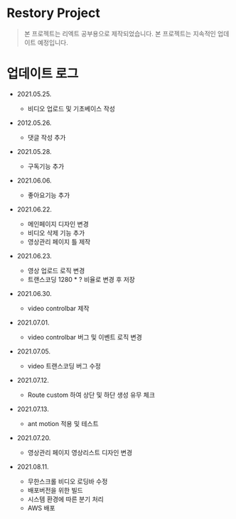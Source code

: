 # Restory Project
>본 프로젝트는 리엑트 공부용으로 제작되었습니다.
>본 프로젝트는 지속적인 업데이트 예정입니다.

# 업데이트 로그
* 2021.05.25. 
  - 비디오 업로드 및 기초베이스 작성

* 2012.05.26.
  - 댓글 작성 추가

* 2021.05.28. 
  - 구독기능 추가

* 2021.06.06. 
  - 좋아요기능 추가

* 2021.06.22. 
  - 메인페이지 디자인 변경
  - 비디오 삭제 기능 추가
  - 영상관리 페이지 틀 제작
 
* 2021.06.23. 
  - 영상 업로드 로직 변경
  - 트랜스코딩 1280 * ? 비율로 변경 후 저장

* 2021.06.30. 
  - video controlbar 제작

* 2021.07.01. 
  - video controlbar 버그 및 이벤트 로직 변경

* 2021.07.05. 
  - video 트랜스코딩 버그 수정

* 2021.07.12. 
  - Route custom 하여 상단 및 하단 생성 유무 체크

* 2021.07.13. 
  - ant motion 적용 및 테스트

* 2021.07.20. 
  - 영상관리 페이지 영상리스트 디자인 변경

* 2021.08.11. 
  - 무한스크롤 비디오 로딩바 수정
  - 배포버전을 위한 빌드
  - 시스템 환경에 따른 분기 처리
  - AWS 배포




  




